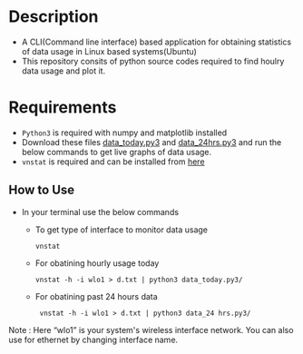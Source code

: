 <!---
<p align="center">
  <b>Network and DataUsage Monitoring </b><br>
</p>
-->

# Description<br>
* A CLI(Command line interface) based application for obtaining statistics of data usage in Linux based systems(Ubuntu)
* This repository consits of python source codes required to find houlry data usage and plot it.
# Requirements
* `Python3` is required with numpy and matplotlib installed
* Download these files [data_today.py3](data_today.py3) and [data_24hrs.py3](data_24hrs.py3) and run the below commands to get live graphs of data usage. 
* `vnstat` is required and can be installed from [here](https://tecadmin.net/setup-vnstat-network-traffic-monitor-on-ubuntu/)
## How to Use 
* In your terminal use the below commands 
  - To get type of interface to monitor data usage
  
        vnstat
   
  - For obatining hourly usage today
  
        vnstat -h -i wlo1 > d.txt | python3 data_today.py3/ 
        
  - For obatining past 24 hours data</br>
  
         vnstat -h -i wlo1 > d.txt | python3 data_24 hrs.py3/ 
          
Note : Here “wlo1” is your system's wireless interface network. You can also use for ethernet by changing interface name. 
